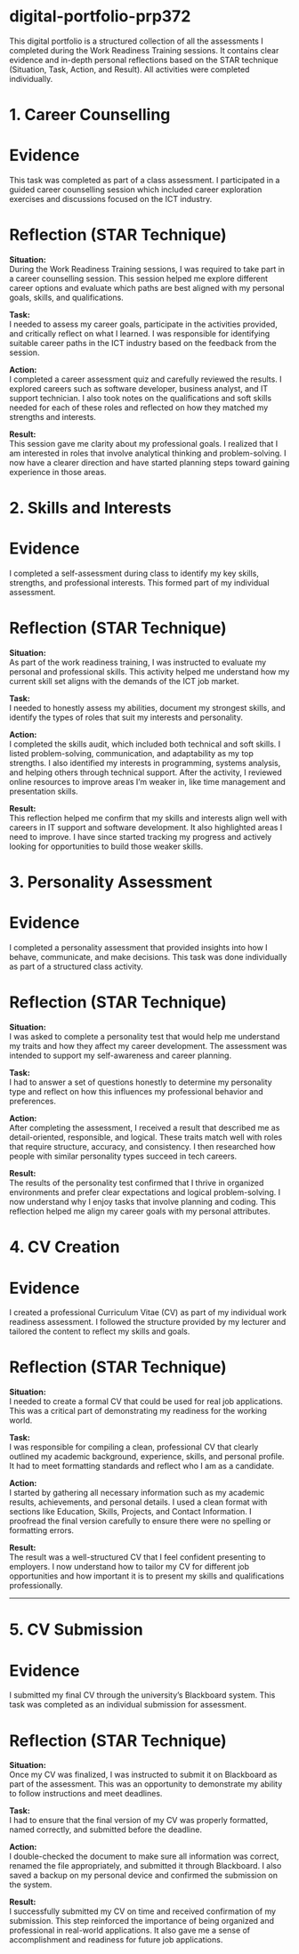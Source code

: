 # digital-portfolio-prp372

This digital portfolio is a structured collection of all the assessments I completed during the Work Readiness Training sessions. It contains clear evidence and in-depth personal reflections based on the STAR technique (Situation, Task, Action, and Result). All activities were completed individually.

# 1. Career Counselling

# Evidence
This task was completed as part of a class assessment. I participated in a guided career counselling session which included career exploration exercises and discussions focused on the ICT industry.

# Reflection (STAR Technique)

**Situation:**  
During the Work Readiness Training sessions, I was required to take part in a career counselling session. This session helped me explore different career options and evaluate which paths are best aligned with my personal goals, skills, and qualifications.

**Task:**  
I needed to assess my career goals, participate in the activities provided, and critically reflect on what I learned. I was responsible for identifying suitable career paths in the ICT industry based on the feedback from the session.

**Action:**  
I completed a career assessment quiz and carefully reviewed the results. I explored careers such as software developer, business analyst, and IT support technician. I also took notes on the qualifications and soft skills needed for each of these roles and reflected on how they matched my strengths and interests.

**Result:**  
This session gave me clarity about my professional goals. I realized that I am interested in roles that involve analytical thinking and problem-solving. I now have a clearer direction and have started planning steps toward gaining experience in those areas.

# 2. Skills and Interests

# Evidence
I completed a self-assessment during class to identify my key skills, strengths, and professional interests. This formed part of my individual assessment.

# Reflection (STAR Technique)

**Situation:**  
As part of the work readiness training, I was instructed to evaluate my personal and professional skills. This activity helped me understand how my current skill set aligns with the demands of the ICT job market.

**Task:**  
I needed to honestly assess my abilities, document my strongest skills, and identify the types of roles that suit my interests and personality.

**Action:**  
I completed the skills audit, which included both technical and soft skills. I listed problem-solving, communication, and adaptability as my top strengths. I also identified my interests in programming, systems analysis, and helping others through technical support. After the activity, I reviewed online resources to improve areas I’m weaker in, like time management and presentation skills.

**Result:**  
This reflection helped me confirm that my skills and interests align well with careers in IT support and software development. It also highlighted areas I need to improve. I have since started tracking my progress and actively looking for opportunities to build those weaker skills.

# 3. Personality Assessment

# Evidence
I completed a personality assessment that provided insights into how I behave, communicate, and make decisions. This task was done individually as part of a structured class activity.

# Reflection (STAR Technique)

**Situation:**  
I was asked to complete a personality test that would help me understand my traits and how they affect my career development. The assessment was intended to support my self-awareness and career planning.

**Task:**  
I had to answer a set of questions honestly to determine my personality type and reflect on how this influences my professional behavior and preferences.

**Action:**  
After completing the assessment, I received a result that described me as detail-oriented, responsible, and logical. These traits match well with roles that require structure, accuracy, and consistency. I then researched how people with similar personality types succeed in tech careers.

**Result:**  
The results of the personality test confirmed that I thrive in organized environments and prefer clear expectations and logical problem-solving. I now understand why I enjoy tasks that involve planning and coding. This reflection helped me align my career goals with my personal attributes.

# 4. CV Creation

# Evidence
I created a professional Curriculum Vitae (CV) as part of my individual work readiness assessment. I followed the structure provided by my lecturer and tailored the content to reflect my skills and goals.

# Reflection (STAR Technique)

**Situation:**  
I needed to create a formal CV that could be used for real job applications. This was a critical part of demonstrating my readiness for the working world.

**Task:**  
I was responsible for compiling a clean, professional CV that clearly outlined my academic background, experience, skills, and personal profile. It had to meet formatting standards and reflect who I am as a candidate.

**Action:**  
I started by gathering all necessary information such as my academic results, achievements, and personal details. I used a clean format with sections like Education, Skills, Projects, and Contact Information. I proofread the final version carefully to ensure there were no spelling or formatting errors.

**Result:**  
The result was a well-structured CV that I feel confident presenting to employers. I now understand how to tailor my CV for different job opportunities and how important it is to present my skills and qualifications professionally.

---

# 5. CV Submission

# Evidence
I submitted my final CV through the university’s Blackboard system. This task was completed as an individual submission for assessment.

# Reflection (STAR Technique)

**Situation:**  
Once my CV was finalized, I was instructed to submit it on Blackboard as part of the assessment. This was an opportunity to demonstrate my ability to follow instructions and meet deadlines.

**Task:**  
I had to ensure that the final version of my CV was properly formatted, named correctly, and submitted before the deadline.

**Action:**  
I double-checked the document to make sure all information was correct, renamed the file appropriately, and submitted it through Blackboard. I also saved a backup on my personal device and confirmed the submission on the system.

**Result:**  
I successfully submitted my CV on time and received confirmation of my submission. This step reinforced the importance of being organized and professional in real-world applications. It also gave me a sense of accomplishment and readiness for future job applications.
